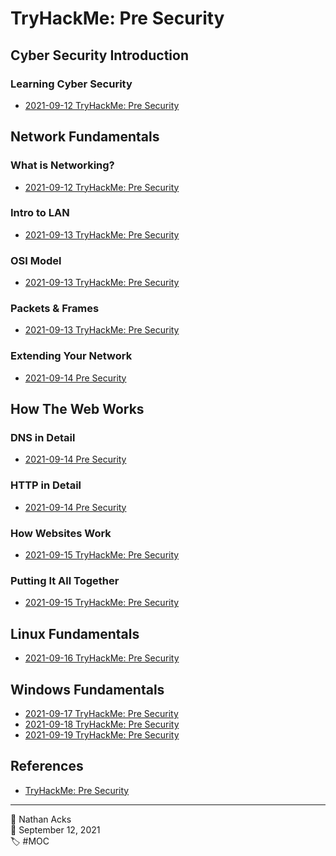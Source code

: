 # TryHackMe: Pre Security

## Cyber Security Introduction

### Learning Cyber Security

* [2021-09-12 TryHackMe: Pre Security](../log/2021-09-12-tryhackme-pre-security.md)

## Network Fundamentals

### What is Networking?

* [2021-09-12 TryHackMe: Pre Security](../log/2021-09-12-tryhackme-pre-security.md)

### Intro to LAN

* [2021-09-13 TryHackMe: Pre Security](../log/2021-09-13-tryhackme-pre-security.md)

### OSI Model

* [2021-09-13 TryHackMe: Pre Security](../log/2021-09-13-tryhackme-pre-security.md)

### Packets & Frames

* [2021-09-13 TryHackMe: Pre Security](../log/2021-09-13-tryhackme-pre-security.md)

### Extending Your Network

* [2021-09-14 Pre Security](../log/2021-09-14-tryhackme-pre-security.md)

## How The Web Works

### DNS in Detail

* [2021-09-14 Pre Security](../log/2021-09-14-tryhackme-pre-security.md)

### HTTP in Detail

* [2021-09-14 Pre Security](../log/2021-09-14-tryhackme-pre-security.md)

### How Websites Work

* [2021-09-15 TryHackMe: Pre Security](../log/2021-09-15-tryhackme-pre-security.md)

### Putting It All Together

* [2021-09-15 TryHackMe: Pre Security](../log/2021-09-15-tryhackme-pre-security.md)

## Linux Fundamentals

* [2021-09-16 TryHackMe: Pre Security](../log/2021-09-16-tryhackme-pre-security.md)

## Windows Fundamentals

* [2021-09-17 TryHackMe: Pre Security](../log/2021-09-17-tryhackme-pre-security.md)
* [2021-09-18 TryHackMe: Pre Security](../log/2021-09-18-tryhackme-pre-security.md)
* [2021-09-19 TryHackMe: Pre Security](../log/2021-09-19-tryhackme-pre-security.md)

## References

* [TryHackMe: Pre Security](https://tryhackme.com/path/outline/presecurity)

- - - -

<span aria-hidden="true">👤</span> Nathan Acks  
<span aria-hidden="true">📅</span> September 12, 2021  
<span aria-hidden="true">🏷️</span> #MOC
